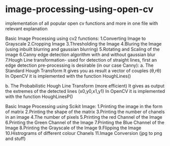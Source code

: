 # image-processing-using-open-cv
implementation of all popular open cv functions and more in one file with relevant explanation

Basic Image Processing using cv2 functions:
1.Converting Image to Grayscale
2.Cropping Image
3.Thresholding the Image
4.Bluring the Image (using inbuilt blurring and gaussian blurring)
5.Rotating and Scaling of the image
6.Canny edge detection algorithm with and without gaussian blur
7.Hough Line transformation- used for detection of straight lines, first an edge detection pre-processing is desirable (in our case Canny):
a. The Standard Hough Transform
It gives you as result a vector of couples (θ,rθ)
In OpenCV it is implemented with the function HoughLines()

b. The Probabilistic Hough Line Transform (more efficient)
It gives as output the extremes of the detected lines (x0,y0,x1,y1)
In OpenCV it is implemented with the function HoughLinesP() 

Basic Image Processing using Scikit Image:
1.Printing the image in the form of matrix
2.Printing the shape of the matrix
3.Printing the number of chanels in an image
4.The number of pixels
5.Printing the red Channel of the Image
6.Printing the Green Channel of the Image
7.Printing the Blue Channel of the Image
8.Printing the Grayscale of the Image
9.Flipping the Image
10.Histrograms of different colour Chanels
11.Image Conversion (jpg to png and stuff)


